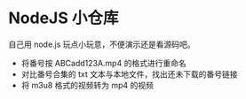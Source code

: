 # NodeJS 小仓库
自己用 node.js 玩点小玩意，不便演示还是看源码吧。

* 将番号按 ABCadd123A.mp4 的格式进行重命名
* 对比番号合集的 txt 文本与本地文件，找出还未下载的番号链接
* 将 m3u8 格式的视频转为 mp4 的视频
